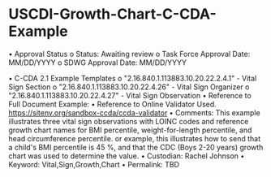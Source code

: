 # USCDI-Growth-Chart-C-CDA-Example

• Approval Status
o Status: Awaiting review 
o Task Force Approval Date: MM/DD/YYYY
o SDWG Approval Date: MM/DD/YYYY

• C-CDA 2.1 Example Templates
o "2.16.840.1.113883.10.20.22.2.4.1" - Vital Sign Section
o "2.16.840.1.113883.10.20.22.4.26" - Vital Sign Organizer
o "2.16.840.1.113883.10.20.22.4.27" - Vital Sign Observation
• Reference to Full Document Example: 
• Reference to Online Validator Used. https://sitenv.org/sandbox-ccda/ccda-validator
• Comments: This example illustrates three vital sign observations with LOINC codes and reference growth chart names for BMI percentile, weight-for-length percentile, and head circumference percentile. or example, this illustrates how to send that a child's BMI percentile is 45 %, and that the CDC (Boys 2-20 years) growth chart was used to determine the value.
• Custodian: Rachel Johnson
• Keyword: Vital,Sign,Growth,Chart
• Permalink: TBD
